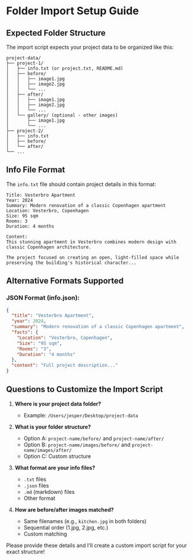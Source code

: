 # Folder Import Setup Guide

## Expected Folder Structure

The import script expects your project data to be organized like this:

```
project-data/
├── project-1/
│   ├── info.txt (or project.txt, README.md)
│   ├── before/
│   │   ├── image1.jpg
│   │   ├── image2.jpg
│   │   └── ...
│   ├── after/
│   │   ├── image1.jpg
│   │   ├── image2.jpg
│   │   └── ...
│   └── gallery/ (optional - other images)
│       ├── image1.jpg
│       └── ...
├── project-2/
│   ├── info.txt
│   ├── before/
│   └── after/
└── ...
```

## Info File Format

The `info.txt` file should contain project details in this format:

```
Title: Vesterbro Apartment
Year: 2024
Summary: Modern renovation of a classic Copenhagen apartment
Location: Vesterbro, Copenhagen
Size: 95 sqm
Rooms: 3
Duration: 4 months

Content:
This stunning apartment in Vesterbro combines modern design with classic Copenhagen architecture.

The project focused on creating an open, light-filled space while preserving the building's historical character...
```

## Alternative Formats Supported

### JSON Format (info.json):
```json
{
  "title": "Vesterbro Apartment",
  "year": 2024,
  "summary": "Modern renovation of a classic Copenhagen apartment",
  "facts": {
    "Location": "Vesterbro, Copenhagen",
    "Size": "95 sqm",
    "Rooms": "3",
    "Duration": "4 months"
  },
  "content": "Full project description..."
}
```

## Questions to Customize the Import Script

1. **Where is your project data folder?** 
   - Example: `/Users/jesper/Desktop/project-data`

2. **What is your folder structure?**
   - Option A: `project-name/before/` and `project-name/after/`
   - Option B: `project-name/images/before/` and `project-name/images/after/`
   - Option C: Custom structure

3. **What format are your info files?**
   - `.txt` files
   - `.json` files
   - `.md` (markdown) files
   - Other format

4. **How are before/after images matched?**
   - Same filenames (e.g., `kitchen.jpg` in both folders)
   - Sequential order (1.jpg, 2.jpg, etc.)
   - Custom matching

Please provide these details and I'll create a custom import script for your exact structure!
